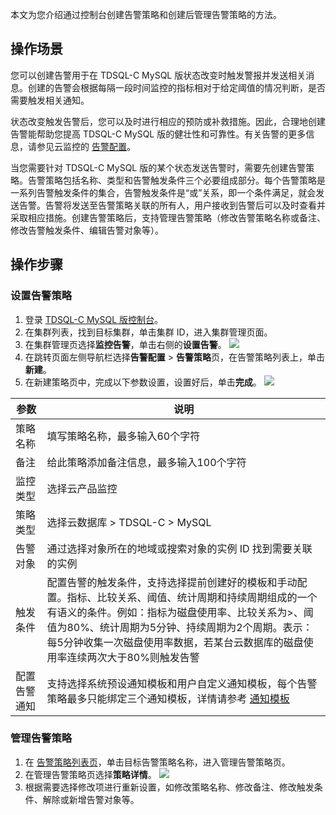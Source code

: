 本文为您介绍通过控制台创建告警策略和创建后管理告警策略的方法。

## 操作场景
您可以创建告警用于在 TDSQL-C MySQL 版状态改变时触发警报并发送相关消息。创建的告警会根据每隔一段时间监控的指标相对于给定阈值的情况判断，是否需要触发相关通知。

状态改变触发告警后，您可以及时进行相应的预防或补救措施。因此，合理地创建告警能帮助您提高 TDSQL-C MySQL 版的健壮性和可靠性。有关告警的更多信息，请参见云监控的 [告警配置](https://intl.cloud.tencent.com/document/product/248/38916)。

当您需要针对 TDSQL-C MySQL 版的某个状态发送告警时，需要先创建告警策略。告警策略包括名称、类型和告警触发条件三个必要组成部分。每个告警策略是一系列告警触发条件的集合，告警触发条件是“或”关系，即一个条件满足，就会发送告警。告警将发送至告警策略关联的所有人，用户接收到告警后可以及时查看并采取相应措施。创建告警策略后，支持管理告警策略（修改告警策略名称或备注、修改告警触发条件、编辑告警对象等）。

## 操作步骤
### 设置告警策略
1. 登录 [TDSQL-C MySQL 版控制台](https://console.cloud.tencent.com/cynosdb)。
2. 在集群列表，找到目标集群，单击集群 ID，进入集群管理页面。
3. 在集群管理页选择**监控告警**，单击右侧的**设置告警**。
![](https://staticintl.cloudcachetci.com/yehe/backend-news/L8TD899_6.png)
4. 在跳转页面左侧导航栏选择**告警配置** > **告警策略**页，在告警策略列表上，单击**新建**。
5. 在新建策略页中，完成以下参数设置，设置好后，单击**完成**。
![](https://staticintl.cloudcachetci.com/yehe/backend-news/ZQEV803_7.png)
<table>
<thead><tr><th width=10%>参数</th><th>说明</th></tr></thead>
<tbody><tr>
<td>策略名称</td>
<td>填写策略名称，最多输入60个字符</td></tr>
<tr>
<td>备注</td>
<td>给此策略添加备注信息，最多输入100个字符</td></tr>
<tr>
<td>监控类型</td>
<td>选择云产品监控</td></tr>
<tr>
<td>策略类型</td>
<td>选择云数据库 &gt; TDSQL-C &gt; MySQL</td></tr>
<tr>
<td>告警对象</td>
<td>通过选择对象所在的地域或搜索对象的实例 ID 找到需要关联的实例</td></tr>
<tr>
<td>触发条件</td>
<td>配置告警的触发条件，支持选择提前创建好的模板和手动配置。指标、比较关系、阈值、统计周期和持续周期组成的一个有语义的条件。例如：指标为磁盘使用率、比较关系为&gt;、阈值为80%、统计周期为5分钟、持续周期为2个周期。表示：每5分钟收集一次磁盘使用率数据，若某台云数据库的磁盘使用率连续两次大于80%则触发告警</td></tr>
<tr>
<td>配置告警通知</td>
<td>支持选择系统预设通知模板和用户自定义通知模板，每个告警策略最多只能绑定三个通知模板，详情请参考 <a href="https://intl.cloud.tencent.com/document/product/248/38922">通知模板</a></td></tr>
</tbody></table>


### 管理告警策略
1. 在 [告警策略列表页](https://console.cloud.tencent.com/monitor/alarm2/policy)，单击目标告警策略名称，进入管理告警策略页。
2. 在管理告警策略页选择**策略详情**。
![](https://staticintl.cloudcachetci.com/yehe/backend-news/8MeX001_8.png)
3. 根据需要选择修改项进行重新设置，如修改策略名称、修改备注、修改触发条件、解除或新增告警对象等。

